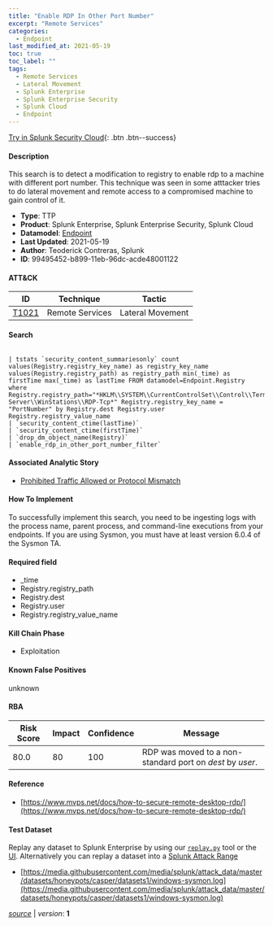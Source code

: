 ```yaml
---
title: "Enable RDP In Other Port Number"
excerpt: "Remote Services"
categories:
  - Endpoint
last_modified_at: 2021-05-19
toc: true
toc_label: ""
tags:
  - Remote Services
  - Lateral Movement
  - Splunk Enterprise
  - Splunk Enterprise Security
  - Splunk Cloud
  - Endpoint
---
```




[Try in Splunk Security Cloud](https://www.splunk.com/en_us/cyber-security.html){: .btn .btn--success}

#### Description

This search is to detect a modification to registry to enable rdp to a machine with different port number. This technique was seen in some atttacker tries to do lateral movement and remote access to a compromised machine to gain control of it.

- **Type**: TTP
- **Product**: Splunk Enterprise, Splunk Enterprise Security, Splunk Cloud
- **Datamodel**: [Endpoint](https://docs.splunk.com/Documentation/CIM/latest/User/Endpoint)
- **Last Updated**: 2021-05-19
- **Author**: Teoderick Contreras, Splunk
- **ID**: 99495452-b899-11eb-96dc-acde48001122


#### ATT&CK

| ID          | Technique   | Tactic         |
| ----------- | ----------- |--------------- |
| [T1021](https://attack.mitre.org/techniques/T1021/) | Remote Services | Lateral Movement |

#### Search

```

| tstats `security_content_summariesonly` count values(Registry.registry_key_name) as registry_key_name values(Registry.registry_path) as registry_path min(_time) as firstTime max(_time) as lastTime FROM datamodel=Endpoint.Registry where Registry.registry_path="*HKLM\\SYSTEM\\CurrentControlSet\\Control\\Terminal Server\\WinStations\\RDP-Tcp*" Registry.registry_key_name = "PortNumber" by Registry.dest Registry.user Registry.registry_value_name 
| `security_content_ctime(lastTime)` 
| `security_content_ctime(firstTime)` 
| `drop_dm_object_name(Registry)` 
| `enable_rdp_in_other_port_number_filter`
```

#### Associated Analytic Story
* [Prohibited Traffic Allowed or Protocol Mismatch](/stories/prohibited_traffic_allowed_or_protocol_mismatch)


#### How To Implement
To successfully implement this search, you need to be ingesting logs with the process name, parent process, and command-line executions from your endpoints. If you are using Sysmon, you must have at least version 6.0.4 of the Sysmon TA.

#### Required field
* _time
* Registry.registry_path
* Registry.dest
* Registry.user
* Registry.registry_value_name


#### Kill Chain Phase
* Exploitation


#### Known False Positives
unknown


#### RBA

| Risk Score  | Impact      | Confidence   | Message      |
| ----------- | ----------- |--------------|--------------|
| 80.0 | 80 | 100 | RDP was moved to a non-standard port on $dest$ by $user$. |




#### Reference

* [https://www.mvps.net/docs/how-to-secure-remote-desktop-rdp/](https://www.mvps.net/docs/how-to-secure-remote-desktop-rdp/)



#### Test Dataset
Replay any dataset to Splunk Enterprise by using our [`replay.py`](https://github.com/splunk/attack_data#using-replaypy) tool or the [UI](https://github.com/splunk/attack_data#using-ui).
Alternatively you can replay a dataset into a [Splunk Attack Range](https://github.com/splunk/attack_range#replay-dumps-into-attack-range-splunk-server)

* [https://media.githubusercontent.com/media/splunk/attack_data/master/datasets/honeypots/casper/datasets1/windows-sysmon.log](https://media.githubusercontent.com/media/splunk/attack_data/master/datasets/honeypots/casper/datasets1/windows-sysmon.log)


[*source*](https://github.com/splunk/security_content/tree/develop/detections/endpoint/enable_rdp_in_other_port_number.yml) \| *version*: **1**